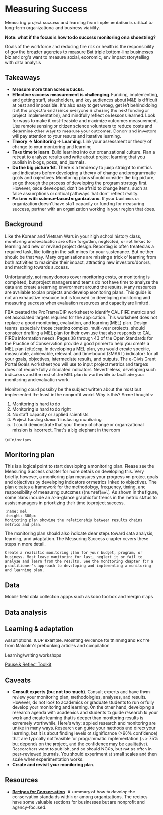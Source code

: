 # Measuring Success
Measuring project success and learning from implementation is critical to long-term organizational and business viability.

**Note: what if the focus is how to do success monitoring on a shoestring?**

Goals of the workforce and reducing fire risk or health is the responsibility of gov the broader agencies to measure
But triple bottom-line businesses biz and org's want to measure social, economic, env impact
storytelling with data analysis

## Takeaways
- **Measure more than acres & bucks**. 
- **Effective success measurement is challenging**. Funding, implementing, and getting staff, stakeholders, and key audiences about M&E is difficult at best and impossible. It's also easy to get wrong, get left behind doing it at the project's end (since everyone is chasing the next funding or project implementation), and mindfully reflect on lessons learned. Look for ways to make it cost-feasible and maximize outcomes measurement.  Use remote sensing or citizen science volunteers to reduce costs and determine other ways to measure your outcomes. Donors and investors will pay attention to your results and iterative learning.
- **Theory -> Monitoring -> Learning**. Link your assessment or theory of change to your monitoring and learning
- **Take time to learn**. Build learning into our organizational culture. Plan a retreat to analyze results and write about project learning that you publish in blogs, posts, and journals.
- **Do the big picture 1st**. There is a tendency to jump straight to metrics and indicators before developing a theory of change and programmatic goals and objectives. Monitoring plans should consider the big picture, so go through the process of developing the program strategy first. However, once developed, don't be afraid to change items, such as false assumptions or critical pathways that don't reflect reality.
- **Partner with science-based organizations**. If your business or organization doesn't have staff capacity or funding for measuring success, partner with an organization working in your region that does.

## Background
Like the Korean and Vietnam Wars in your high school history class, monitoring and evaluation are often forgotten, neglected, or not linked to learning and new or revised project design. Reporting is often treated as a required task, like toiling in the salt mines for your sustenance. But neither should be that way. Many organizations are missing a trick of learning from both activities to maximize their impact, attracting new investors/donors, and marching towards success. 

Unfortunately, not many donors cover monitoring costs, or monitoring is completed, but project managers and teams do not have time to analyze the data and create a learning environment around the results. Many resources are available to plan projects and develop monitoring plans. This guide is not an exhaustive resource but is focused on developing monitoring and measuring success when evaluation resources and capacity are limited.

FBA created the ProFrame/DIP worksheet to identify CAL FIRE metrics and set associated targets required for the application. This worksheet does not replace a good monitoring, evaluation, and learning (MEL) plan. Design teams, especially those creating complex, multi-year projects, should consider drafting a MEL plan for their own use that also responds to CAL FIRE’s information needs. Pages 38 through 43 of the Open Standards for the Practice of Conservation provide a good primer to help you create a MEL plan {cite}`cmp`. In developing a MEL plan, you would create specific, measurable, achievable, relevant, and time‑bound (SMART) indicators for all your goals, objectives, intermediate results, and outputs. The e-Civis Grant Portal Goals worksheet you will use to input project metrics and targets does not require fully articulated indicators. Nevertheless, developing such indicators and the rest of the MEL plan is worthwhile to facilitate your monitoring and evaluation work.

Monitoring could possibly be the subject written about the most but implemented the least in the nonprofit world. Why is this? Some thoughts:

1. Monitoring is hard to do
2. Monitoring is hard to do right
3. No staff capacity or applied scientists
4. Project funding doesn't including monitoring
5. It could demonstrate that your theory of change or organizational mission is incorrect. That's a big elephant in the room



{cite}`recipes`

## Monitoring plan
This is a logical point to start developing a monitoring plan. Please see the Measuring Success chapter for more details on developing this. Very briefly, however, a monitoring plan measures your progress on project goals and objectives by developing indicators or metrics linked to objectives. The plan creates a framework for the methodology, frequency, timing, and responsibility of measuring outcomes ({numref}`mel`). As shown in the figure, some plans include an at-a-glance graphic for trends in the metric status to assist managers in prioritizing their time to project success.

```{figure} /figures/mel.png
:name: mel
:height: 300px
Monitoring plan showing the relationship between results chains metrics and plan.
```

The monitoring plan should also indicate clear steps toward data analysis, learning, and adaptation. The Measuring Success chapter covers these steps in more detail.

```{caution}
Create a realistic monitoring plan for your budget, program, or business. Most leave monitoring for last, neglect it or fail to analyze and learn from the results. See the monitoring chapter for a practitioner's approach to developing and implementing a monitoring and learning plan.
```

## Data
Mobile field data collection appps such as kobo toolbox and mergin maps

## Data analysis

## Learning & adaptation
Assumptions. ICDP example. Mounting evidence for thinning and Rx fire from Malcolm's prebunking articles and compilation

Learning/writing workshops

[Pause & Reflect Toolkit](https://biodiversitylinks.org/library/resources/pause-and-reflect-toolkit.pdf/view)


## Caveats
- **Consult experts (but not too much)**. Consult experts and have them review your monitoring plan, methodologies, analyses, and results. However, do not look to academics or graduate students to run or fully develop your monitoring and learning. On the other hand, developing a research agenda with academics and students to guide research to your work and create learning that is deeper than monitoring results is extremely worthwhile. Here's why: applied research and monitoring are unlike in many ways. Research can guide your methods and direct your learning, but it is about finding levels of significance (>90% confidence) that are typically not feasible for programmatic implementation (~ > 75% but depends on the project, and the confidence may be qualitative). Researchers want to publish, and so should NGOs, but not as often in peer-reviewed journals. You should experiment at small scales and then scale when experimentation works. 
- **Create and revisit your monitoring plan**. 

## Resources
- **[Recipes for Conservation](http://gg.gg/1anhaa)**. A summary of how to develop the conservation standards within or among organizations. The recipes have some valuable sections for businesses but are nonprofit and agency-focused.

